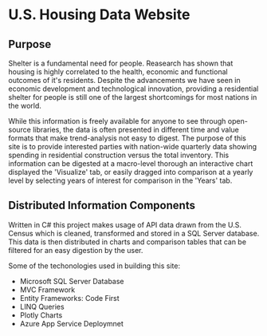 # U.S. Housing Data Website

## Purpose
Shelter is a fundamental need for people. Reasearch has shown that housing is highly correlated to the health, economic and functional outcomes of it's residents. Despite the advancements we have seen in economic development and technological innovation, providing a residential shelter for people is still one of the largest shortcomings for most nations in the world.

While this information is freely available for anyone to see through open-source libraries, the data is often presented in different time and value formats that make trend-analysis not easy to digest. The purpose of this site is to provide interested parties with nation-wide quarterly data showing spending in residential construction versus the total inventory. This information can be digested at a macro-level thorough an interactive chart displayed the 'Visualize' tab, or easily dragged into comparison at a yearly level by selecting years of interest for comparison in the 'Years' tab.

## Distributed Information Components

Written in C# this project makes usage of API data drawn from the U.S. Census which is cleaned, transformed and stored in a SQL Server database. This data is then distributed in charts and comparison tables that can be filtered for an easy digestion by the user. 

Some of the techonologies used in building this site:
- Microsoft SQL Server Database
- MVC Framework
- Entity Frameworks: Code First 
- LINQ Queries
- Plotly Charts
- Azure App Service Deploymnet